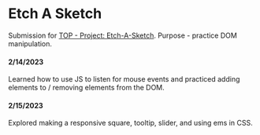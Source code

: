 # Etch A Sketch
Submission for [TOP - Project: Etch-A-Sketch](https://www.theodinproject.com/lessons/foundations-etch-a-sketch). Purpose - practice DOM manipulation.

#### 2/14/2023
Learned how to use JS to listen for mouse events and practiced adding elements to / removing elements from the DOM.

#### 2/15/2023
Explored making a responsive square, tooltip, slider, and using ems in CSS.